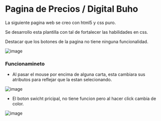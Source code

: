 # Pagina de Precios / Digital Buho

La siguiente pagina web se creo con html5 y css puro.

Se desarrollo esta plantilla con tal de fortalecer las habilidades en css.

Destacar que los botones de la pagina no tiene ninguna funcionalidad.


![image](https://user-images.githubusercontent.com/116466802/220830869-9569e508-9d3d-4e70-b6dd-07cd34746a92.png)


### Funcionamineto

* Al pasar el mouse por encima de alguna carta, esta cambiara sus atributos para reflejar que la estan selecionando.

![image](https://user-images.githubusercontent.com/116466802/220831161-fe91a256-0bac-4a3c-9758-c8a4b3d5f7ba.png)


* El boton swicht pricipal, no tiene funcion pero al hacer click cambia de color.

![image](https://user-images.githubusercontent.com/116466802/220831630-f2a2a1ce-a40c-4603-8091-021b70ae2d99.png)

